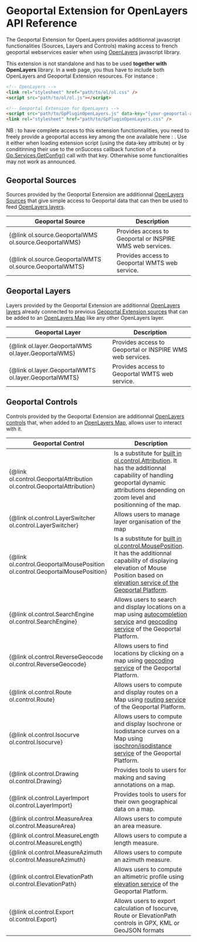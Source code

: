 # Geoportal Extension for OpenLayers API Reference

The Geoportal Extension for OpenLayers provides additionnal javascript functionalities (Sources, Layers and Controls) making access to french geoportal webservices easier when using <a href="https://openlayers.org/">OpenLayers</a> javascript library.

This extension is not standalone and has to be used **together with OpenLayers** library. In a web page, you thus have to include both OpenLayers and Geoportal Extension resources. For instance :


``` html
<!-- OpenLayers -->
<link rel="stylesheet" href="path/to/ol/ol.css" />
<script src="path/to/ol/ol.js"></script>

<!-- Geoportal Extension for OpenLayers -->
<script src="path/to/GpPluginOpenLayers.js" data-key="{your-geoportal-access-key}"></script>
<link rel="stylesheet" href="path/to/GpPluginOpenLayers.css" />
```

NB : to have complete access to this extension functionnalities, you need to freely provide a geoportal access key among the one available here : <a href="https://geoservices.ign.fr/services-web"></a>. Use it either when loading extension script (using the data-key attribute) or by conditinning their use to the onSuccess callback function of a <a href="http://ignf.github.io/geoportal-access-lib/latest/jsdoc/module-Services.html#~getConfig">Gp.Services.GetConfig()</a> call with that key. Otherwhise some functionalities may not work as announced.


<a id="sources"></a>

## Geoportal Sources

Sources provided by the Geoportal Extension are additionnal <a href="https://openlayers.org/en/latest/apidoc/module-ol_source_Source-Source.html">OpenLayers Sources</a> that give simple access to Geoportal data that can then be used to feed <a href="https://openlayers.org/en/latest/apidoc/module-ol_layer_Layer-Layer.html">OpenLayers layers</a>.


| Geoportal Source | Description |
| - | - |
| {@link ol.source.GeoportalWMS ol.source.GeoportalWMS} | Provides access to Geoportal or INSPIRE WMS web services. |
| {@link ol.source.GeoportalWMTS ol.source.GeoportalWMTS} | Provides access to Geoportal WMTS web service. |


## Geoportal Layers

Layers provided by the Geoportal Extension are additionnal <a href="https://openlayers.org/en/latest/apidoc/module-ol_layer_Layer-Layer.html">OpenLayers layers</a> already connected to previous [Geoportal Extension sources](#sources) that can be added to an <a href="https://openlayers.org/en/latest/apidoc/module-ol_Map-Map.html">OpenLayers Map</a> like any other OpenLayers layer.

| Geoportal Layer | Description |
| - | - |
| {@link ol.layer.GeoportalWMS ol.layer.GeoportalWMS} | Provides access to Geoportal or INSPIRE WMS web services. |
| {@link ol.layer.GeoportalWMTS ol.layer.GeoportalWMTS} | Provides access to Geoportal WMTS web service. |


## Geoportal Controls

Controls provided by the Geoportal Extension are additionnal <a href="https://openlayers.org/en/latest/apidoc/module-ol_control_Control-Control.html">OpenLayers controls</a> that, when added to an <a href="https://openlayers.org/en/latest/apidoc/module-ol_Map-Map.html">OpenLayers Map</a>, allows user to interact with it.

| Geoportal Control | Description |
| - | - |
| {@link ol.control.GeoportalAttribution ol.control.GeoportalAttribution} | Is a substitute for <a href="https://openlayers.org/en/latest/apidoc/module-ol_control_Attribution-Attribution.html">built in ol.control.Attribution</a>. It has the additionnal capability of handling geoportal dynamic attributions depending on zoom level and positionning of the map. |
| {@link ol.control.LayerSwitcher ol.control.LayerSwitcher} | Allows users to manage layer organisation of the map |
| {@link ol.control.GeoportalMousePosition ol.control.GeoportalMousePosition} | Is a substitute for <a href="https://openlayers.org/en/latest/apidoc/module-ol_control_MousePosition-MousePosition.html">built in ol.control.MousePosition</a>. It has the additionnal capability of displaying elevation of Mouse Position based on <a href="https://geoservices.ign.fr/documentation/geoservices/alti.html">elevation service of the Geoportal Platform</a>. |
| {@link ol.control.SearchEngine ol.control.SearchEngine} | Allows users to search and display locations on a map using <a href="https://geoservices.ign.fr/documentation/geoservices/autocompletion.html">autocompletion service</a> and <a href="https://geoservices.ign.fr/documentation/geoservices/geocodage.html">geocoding service</a> of the Geoportal Platform. |
| {@link ol.control.ReverseGeocode ol.control.ReverseGeocode} | Allows users to find locations by clicking on a map using <a href="https://geoservices.ign.fr/documentation/geoservices/geocodage-inverse.html">geocoding service</a> of the Geoportal Platform. |
| {@link ol.control.Route ol.control.Route} | Allows users to compute and display routes on a Map using  <a href="https://geoservices.ign.fr/documentation/geoservices/itineraires.html">routing service</a> of the Geoportal Platform. |
| {@link ol.control.Isocurve ol.control.Isocurve} | Allows users to compute and display Isochrone or Isodistance curves on a Map using  <a href="https://geoservices.ign.fr/documentation/geoservices/isochrones.html">isochron/isodistance service</a> of the Geoportal Platform. |
| {@link ol.control.Drawing ol.control.Drawing} | Provides tools to users for making and saving annotations on a map. |
| {@link ol.control.LayerImport ol.control.LayerImport} | Provides tools to users for their own geographical data on a map. |
| {@link ol.control.MeasureArea ol.control.MeasureArea} | Allows users to compute an area measure.
| {@link ol.control.MeasureLength ol.control.MeasureLength} | Allows users to compute a length measure. |
| {@link ol.control.MeasureAzimuth ol.control.MeasureAzimuth} | Allows users to compute an azimuth measure. |
| {@link ol.control.ElevationPath ol.control.ElevationPath} | Allows users to compute an altimetric profile using <a href="https://geoservices.ign.fr/documentation/geoservices/alti.html">elevation service</a> of the Geoportal Platform. |
| {@link ol.control.Export ol.control.Export} | Allows users to export calculation of Isocurve, Route or ElevationPath controls in GPX, KML or GeoJSON formats |